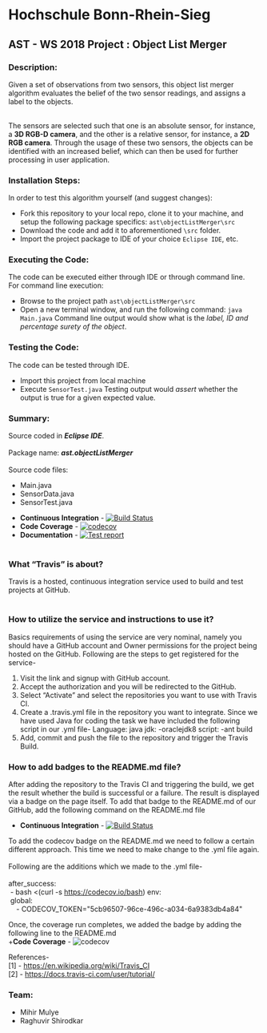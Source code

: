 ﻿# Hochschule Bonn-Rhein-Sieg
## AST - WS 2018 Project : Object List Merger

### Description:
Given a set of observations from two sensors, this object list merger algorithm evaluates the belief of the two sensor readings, and assigns a label to the objects.<br><br>

The sensors are selected such that one is an absolute sensor, for instance, a <b>3D RGB-D camera</b>, and the other is a relative sensor, for instance, a <b>2D RGB camera</b>. Through the usage of these two sensors, the objects can be identified with an increased belief, which can then be used for further processing in user application.<br>

### Installation Steps:
In order to test this algorithm yourself (and suggest changes):
  * Fork this repository to your local repo, clone it to your machine, and setup the following package specifics:
  ```ast\objectListMerger\src```
  * Download the code and add it to aforementioned ```\src``` folder.
  * Import the project package to IDE of your choice ```Eclipse IDE```, etc.

### Executing the Code:
The code can be executed either through IDE or through command line.<br>
For command line execution:
  * Browse to the project path ```ast\objectListMerger\src```
  * Open a new terminal window, and run the following command:
    ```java Main.java```
Command line output would show what is the <i>label, ID and percentage surety of the object</i>.

### Testing the Code:
The code can be tested through IDE.<br>
  * Import this project from local machine
  * Execute ```SensorTest.java```
Testing output would <i>assert</i> whether the output is true for a given expected value.

### Summary:
  Source coded in <b><i>Eclipse IDE</i></b>.<br><br>
  Package name: <b><i>ast.objectListMerger</i></b><br><br>
  Source code files: 
  * Main.java 
  * SensorData.java 
  * SensorTest.java
  
  
+ **Continuous Integration** - [![Build Status](https://travis-ci.com/mihirm05/AST-WS2018.svg?branch=dev)](https://travis-ci.com/mihirm05/AST-WS2018)  
+ **Code Coverage** - [![codecov](https://codecov.io/gh/mihirm05/AST-WS2018/branch/master/graph/badge.svg)](https://travis-ci.com/mihirm05/AST-WS2018)  
+ **Documentation** - [![Test report](https://img.shields.io/badge/test%20report-master-blue.svg?style=flat)](https://github.com/mihirm05/AST-WS2018/blob/dev/README.md)
<br><br>

### What “Travis” is about? 
Travis is a hosted, continuous integration service used to build and test projects at GitHub. 
<br><br>
### How to utilize the service and instructions to use it? 
Basics requirements of using the service are very nominal, namely you should have a GitHub account and Owner permissions for the project being hosted on the GitHub. 
Following are the steps to get registered for the service- 
1. Visit the link and signup with GitHub account. 
2. Accept the authorization and you will be redirected to the GitHub.
3. Select “Activate” and select the repositories you want to use with Travis CI.
4. Create a .travis.yml file in the repository you want to integrate. Since we have used Java for coding the task we have included the following script in our .yml file- 
Language: java
jdk: -oraclejdk8
script: -ant build
5. Add, commit and push the file to the repository and trigger the Travis Build.

### How to add badges to the README.md file? 
After adding the repository to the Travis CI and triggering the build, we get the result whether the build is successful or a failure. The result is displayed via a badge on the page itself. 
To add that badge to the README.md of our GitHub, add the following command on the README.md file 

+ **Continuous Integration** - [![Build Status](https://travis-ci.com/mihirm05/AST-WS2018.svg?branch=dev)](https://travis-ci.com/mihirm05/AST-WS2018)  

To add the codecov badge on the README.md we need to follow a certain different approach. This time we need to make change to the .yml file again. <br><br>
Following are the additions which we made to the .yml file- <br><br>
after_success: <br>
 - bash <(curl -s https://codecov.io/bash)
env: <br>
 global: <br>
    - CODECOV_TOKEN="5cb96507-96ce-496c-a034-6a9383db4a84" 

Once, the coverage run completes, we added the badge by adding the following line to the README.md <br>
+**Code Coverage** - ![codecov](https://codecov.io/gh/mihirm05/AST-WS2018/branch/master/graph/badge.svg)

References- <br>
[1] - https://en.wikipedia.org/wiki/Travis_CI   <br>
[2] - https://docs.travis-ci.com/user/tutorial/



### Team: 
  * Mihir Mulye
  * Raghuvir Shirodkar
